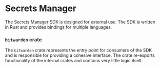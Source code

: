 # Secrets Manager

The Secrets Manager SDK is designed for external use. The SDK is written in Rust and provides
bindings for multiple languages.

### `bitwarden` crate

The `bitwarden` crate represents the entry point for consumers of the SDK and is responsible for
providing a cohesive interface. The crate re-exports functionality of the internal crates and
contains very little logic itself.
